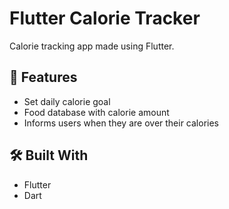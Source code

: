 # Flutter Calorie Tracker

Calorie tracking app made using Flutter. 

## 🚀 Features

- Set daily calorie goal
- Food database with calorie amount
- Informs users when they are over their calories

## 🛠️ Built With

- Flutter
- Dart
